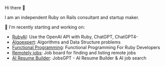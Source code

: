 Hi there 👋

I am an independent Ruby on Rails consultant and startup maker.

🔭 I'm recently starting and working on:

* [RubyAI](https://github.com/alexshapalov/rubyai): Use the OpenAI API with Ruby, ChatGPT, ChatGPT4-
* [Algoexpert](https://github.com/alexshapalov/algoexpert): Algorithms and Data Structure problems
* [Functional Programming](https://github.com/alexshapalov/Functional-Programming-For-Ruby-Developers): Functional Programming For Ruby Developers
* [Remotely jobs](https://www.remotely.jobs): Job board for finding and listing remote jobs
* [AI Resume Builder](https://www.jobsgpt.org): JobsGPT - AI Resume Builder & AI job search


<!-- * [Monorails](https://github.com/alexshapalov/monorails): Monolith Ruby on Rails application (Best Practice) -->
<!--  Collection of useful libraries for web30, Crypto, and Blockchain. -->
<!-- ### 🌱 I’m currently learning and watching: -->
<!-- * [whatthegem](https://github.com/zverok/whatthegem): Console tool for fetching information about gems (stats, usage, recent changes) -->
<!-- **SashkaSh/SashkaSh** is a ✨ _special_ ✨ repository because its `README.md` (this file) appears on your GitHub profile.
